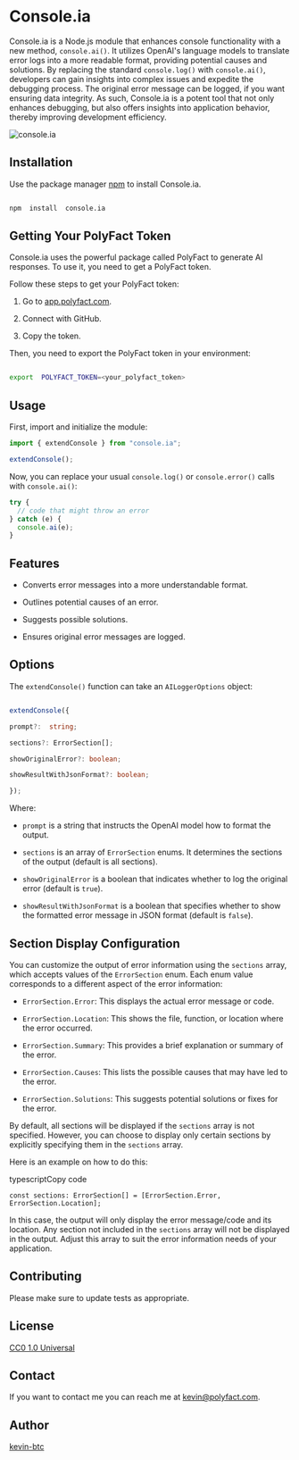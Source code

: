 # Console.ia

Console.ia is a Node.js module that enhances console functionality with a new method, `console.ai()`. It utilizes OpenAI's language models to translate error logs into a more readable format, providing potential causes and solutions. By replacing the standard `console.log()` with `console.ai()`, developers can gain insights into complex issues and expedite the debugging process. The original error message can be logged, if you want ensuring data integrity. As such, Console.ia is a potent tool that not only enhances debugging, but also offers insights into application behavior, thereby improving development efficiency.

![console.ia](https://n42-nft.s3.eu-west-3.amazonaws.com/logger-ai.png)

## Installation

Use the package manager [npm](https://www.npmjs.com/) to install Console.ia.

```bash

npm  install  console.ia

```

## Getting Your PolyFact Token

Console.ia uses the powerful package called PolyFact to generate AI responses. To use it, you need to get a PolyFact token.

Follow these steps to get your PolyFact token:

1. Go to [app.polyfact.com](https://app.polyfact.com).

2. Connect with GitHub.

3. Copy the token.

Then, you need to export the PolyFact token in your environment:

```bash

export  POLYFACT_TOKEN=<your_polyfact_token>

```

## Usage

First, import and initialize the module:

```typescript
import { extendConsole } from "console.ia";

extendConsole();
```

Now, you can replace your usual `console.log()` or `console.error()` calls with `console.ai()`:

```typescript
try {
  // code that might throw an error
} catch (e) {
  console.ai(e);
}
```

## Features

- Converts error messages into a more understandable format.

- Outlines potential causes of an error.

- Suggests possible solutions.

- Ensures original error messages are logged.

## Options

The `extendConsole()` function can take an `AILoggerOptions` object:

```typescript

extendConsole({

prompt?:  string;

sections?: ErrorSection[];

showOriginalError?: boolean;

showResultWithJsonFormat?: boolean;

});

```

Where:

- `prompt` is a string that instructs the OpenAI model how to format the output.

- `sections` is an array of `ErrorSection` enums. It determines the sections of the output (default is all sections).

- `showOriginalError` is a boolean that indicates whether to log the original error (default is `true`).

- `showResultWithJsonFormat` is a boolean that specifies whether to show the formatted error message in JSON format (default is `false`).

## Section Display Configuration

You can customize the output of error information using the `sections` array, which accepts values of the `ErrorSection` enum. Each enum value corresponds to a different aspect of the error information:

- `ErrorSection.Error`: This displays the actual error message or code.

- `ErrorSection.Location`: This shows the file, function, or location where the error occurred.

- `ErrorSection.Summary`: This provides a brief explanation or summary of the error.

- `ErrorSection.Causes`: This lists the possible causes that may have led to the error.

- `ErrorSection.Solutions`: This suggests potential solutions or fixes for the error.

By default, all sections will be displayed if the `sections` array is not specified. However, you can choose to display only certain sections by explicitly specifying them in the `sections` array.

Here is an example on how to do this:

typescriptCopy code

`const sections: ErrorSection[] = [ErrorSection.Error, ErrorSection.Location];`

In this case, the output will only display the error message/code and its location. Any section not included in the `sections` array will not be displayed in the output. Adjust this array to suit the error information needs of your application.

## Contributing

Please make sure to update tests as appropriate.

## License

[CC0 1.0 Universal](https://creativecommons.org/publicdomain/zero/1.0/)

## Contact

If you want to contact me you can reach me at <kevin@polyfact.com>.

## Author

[kevin-btc](https://github.com/kevin-btc)

